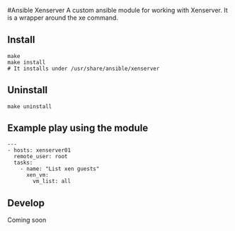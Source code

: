 #Ansible Xenserver
A custom ansible module for working with Xenserver. It is a wrapper around the xe command.
## Install
```
make
make install
# It installs under /usr/share/ansible/xenserver
```
## Uninstall
```
make uninstall
```
## Example play using the module
```
---
- hosts: xenserver01
  remote_user: root
  tasks:
    - name: "List xen guests"
      xen_vm:
        vm_list: all
```
## Develop
Coming soon
